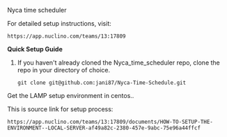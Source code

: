Nyca time scheduler 

For detailed setup instructions, visit:
```
https://app.nuclino.com/teams/13:17809
```

**Quick Setup Guide**

1. If you haven't already cloned the Nyca_time_scheduler repo, clone the repo in your directory of choice.
    ```
    git clone git@github.com:jani87/Nyca-Time-Schedule.git
    ```
Get the LAMP setup environment in centos..

This is source link for setup process: 
```
https://app.nuclino.com/teams/13:17809/documents/HOW-TO-SETUP-THE-ENVIRONMENT--LOCAL-SERVER-af49a82c-2380-457e-9abc-75e96a44ffcf
```

